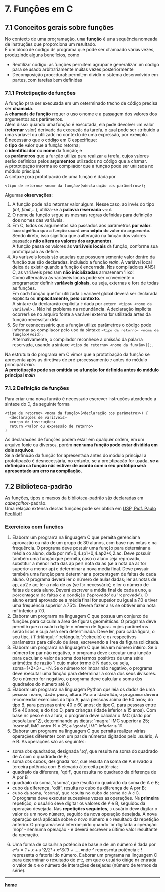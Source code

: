 # 7. Funções em C

## 7.1 Conceitos gerais sobre funções  
No contexto de uma programação, uma **função** é uma sequência nomeada de instruções que proporciona um resultado.  
É um bloco de código de programa que pode ser chamaado várias vezes, produzindo alguns benefícios, como  
- Reutilizar código: as funções permitem agrupar e generalizar um código para se usado arbitrariamente muitas vezes posteriormente  
- Decomposição procedural: permitem dividir o sistema desenvolvido em partes, com tarefas bem definidas  

### 7.1.1 Prototipação de funções
A função para ser executada em um determinado trecho de código precisa ser **chamada**.  
A **chamada de função** requer o uso o nome e a passagem dos valores dos argumentos aos parâmetros.  
Além disso, quando uma função é executada, ela pode devolver um valor (**retornar** valor) derivado da execução da tarefa, o qual pode ser atribuído a uma variável ou utilizado no contexto de uma expressão, por exemplo.  
É necessário que o código em C especifique:  
o **tipo** de valor que a função retorna;  
o **identificador** ou **nome** da função; e  
os **parâmetros** que a função utiliza para realizar a tarefa, cujos valores serão definidos pelos **argumentos** utilizados no código que a chamar.  
A prototipação informa ao compilador que a função pode ser utilizada no módulo principal.  
A sintaxe para prototipação de uma função é dada por  
```
<tipo de retorno> <nome da função>(<declaração dos parâmetros>);
```
Algumas **observações**:  
1. A função pode não retornar valor algum. Nesse caso, ao invés do tipo (*int*, *float*,...), utiliza-se a **palavra reservada** `void`.
2. O nome da função segue as mesmas regras definidas para definição dos nomes das variáveis.
3. Em C, todos os argumentos são passados aos parâmetros **por valor**. Isso significa que a função usará uma **cópia** do valor do argumento.  
Sendo direto, isso significa que a alteração na função dos valores passados **não altera os valores dos argumentos**.  
A função passa os valores às **variáveis locais** da função, conforme sua prototipação as define.
4. As variáveis locais são aquelas que possuem somente valor dentro da função que são declaradas, incluindo a função *main*. A variável local deixa de existir quando a função é encerrada. Nos compiladores ANSI C, as variáveis precisam **não inicializadas** armazenam 'lixo'.  
Como alternativa às variáveis locais pode ser conveniente o programador definir **variáveis globais**, ou seja, externas e fora de todas as funções.  
Em cada função que for utilizada a variável global deverá ser declarada explícita ou **implicitamente, pelo contexto**.  
A sintaxe da declaração explícita é dada por `extern <tipo> <nome da variável>;`.  Não há problema na redundância.
A declaração implícita ocorrerá se no arquivo fonte a variável externa for utilizada antes da função necessitar dela.
6. Se for desnecessário que a função utilize parâmetros o código pode informar ao compilador pelo uso da sintaxe `<tipo de retorno> <nome da função>(void);`  
Alternativamente, o compilador reconhece a omissão da palavra reservada, usando a sintaxe `<tipo de retorno> <nome da função>();`.

Na estrutura do programa em C vimos que a prototipação da função se apresenta após as diretivas de pré-processamento e antes do módulo principal *main*.  
**A prototipação pode ser omitida se a função for definida antes do módulo principal *main***

### 7.1.2 Definição de funções
Para criar uma nova função é necessário escrever instruções atendendo a sintaxe do C, da seguinte forma  
```
<tipo de retorno> <nome da função>(<declaração dos parâmetros>) {
  <declarações de variáveis>
  <corpo de instruções>
  return <valor ou expressão de retorno>
}
```
As declarações de funções podem estar em qualquer ordem, em um arquivo fonte ou diversos, porém **nenhuma função pode estar dividida em dois arquivos**.  
Se a definição da função for apresentada antes do módulo principal a prototipação é desnecessária, no entanto, se a prototipação for usada, 
**se a definição da função não estiver de acordo com o seu protótipo será apresentado um erro na compilação.**

## 7.2 Biblioteca-padrão
As funções, tipos e macros da biblioteca-padrão são declaradas em *cabeçalhos*-padrão.  
Uma relação extensa dessas funções pode ser obtida em [USP, Prof. Paulo Feofiloff](https://www.ime.usp.br/~pf/algoritmos/apend/interfaces.html)

### Exercícios com funções  
1. Elaborar um programa na linguagem C que permita gerenciar a aprovação ou não de um grupo de 30 alunos, com base nas notas e na frequência. O programa deve possuir uma função para determinar a média do aluno, dada por mf=0,4.ap1+0,4.ap2+0,2.ac. Deve possuir também uma função que permita, caso o aluno seja reprovado, substituir a menor nota das ap pela nota da as (se a nota da as for superior a menor ap) e determinar a nova média final. Deve possuir também uma função para determinar a porcentagem de faltas de cada aluno. O programa deverá ler o número de aulas dadas; ler as notas de ap, ap2 e ac; ler a nota de as (se for necessário); e ler o número de faltas de cada aluno. Deverá escrever a média final de cada aluno, a porcentagem de faltas e a condição ('aprovado' ou 'reprovado'). O aluno estará aprovado se a média final for superior ou igual a 7.0 e tiver uma frequência superior a 75%. Deverá fazer a as se obtiver uma nota mf inferior a 7.0.  
2. Elaborar um programa na linguagem C que possua um conjunto de funções para calcular a área de figuras geométricas. O programa deve permitir que o usuário digite o número de figuras cujos parâmetros serão lidos e cuja área será determinada. Deve ler, para cada figura, o seu tipo, ('t':triângul;'r':retângulo;'c':círculo) e os respectivos parâmetros para cálculo de área, escrevendo a área da figura solicitada. 
3. Elaborar um programa na linguagem C que leia um número inteiro. Se o número for par não negativo, o programa deve executar uma função para calcular o valor da soma dos termos positivos de uma série aritmética de razão 1, cujo maior termo é N dado, ou seja, soma=1+2+3+...+N. Se o número for impar não negativo, o programa deve executar uma função para determinar a soma dos seus divisores. Se o número for negativo, o programa deve calcular a soma dos quadrados do número até 0. 
4. Elaborar um programa na linguagem Python que leia os dados de uma pessoa: nome, idade, peso, altura. Para a idade lida, o programa deverá recomendar exercícios do tipo A, para pessoas acima de 60 anos; do tipo B, para pessoas entre 40 e 60 anos; do tipo C, para pessoas entre 15 e 40 anos; e do tipo D, para crianças (idade inferior a 15 anos). Com base no peso e na altura, o programa deve calcular o IMC (dado por peso/altura^2), determinando as dietas: 'magra', IMC superior a 25; 'normal', IMC entre 19 e 25; e 'gorda', IMC inferior a 19. 
5. Elaborar um programa na linguagem C que permita realizar várias operações diferentes com um par de números digitados pelo usuário, A e B. As operações são as seguintes:  
- soma dos quadrados, designada 'sq', que resulta na soma do quadrado de A com o quadrado de B;  
- soma dos cubos, designada 'sc', que resulta na soma de A elevado à terceira potência com B elevado à terceita potência;
- quadrado da diferença, 'qdif', que resulta no quadrado da diferença de A por B;
- quadrado da soma, 'qsoma', que resulta no quadrado da soma de A e B;
- cubo da diferença, 'cdif', resulta no cubo da diferença de A por B;
- cubo da soma, 'csoma', que resulta no cubo da soma de A e B.  
O programa deve executar sucessivas vezes as operações. Na **primeira** repetição, o usuário deve digitar os valores de A e B, seguidos da operação desejada. Nas **repetições seguintes**, o usuário deve digitar o valor de um novo número, seguido da nova operação desejada. A nova operação será aplicada sobre o novo número e o resultado da repetição anterior. O programa será interrompido quando for digitada a operação 'nop' - nenhuma operação - e deverá escrever o último valor resultante da operação. 
6. Uma forma de calcular a potência de base *e* de um número é dada por *e^x = 1 + x + x^2/2! + x^3/!3 + ...*, onde *^* representa potência e *!* representa o fatorial do número. Elaborar um programa na linguagem C para determinar o resultado de *e^x*, em que o usuário ditige na entrada o valor de *x* e o número de interações desejadas (número de termos da série). 

___
**[home](/progC_aulas.md)**

